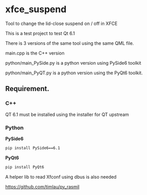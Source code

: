 # xfce_suspend
Tool to change the lid-close suspend on / off in XFCE 

This is a test project to test Qt 6.1

There is 3 versions of the same tool using the same QML file.

main.cpp is the C++ version

python/main_PySide.py is a python version using PySide6 toolkit

python/main_PyQT.py is a python version using the PyQt6 toolkit.

## Requirement.

### C++
QT 6.1 must be installed using the installer for QT upstream

### Python

**PySide6**

```bash
pip install PySide6==6.1
```

**PyQt6**

```bash
pip install PyQt6
```

A helper lib to read Xfconf using dbus is also needed

https://github.com/timlau/py_rasmil


